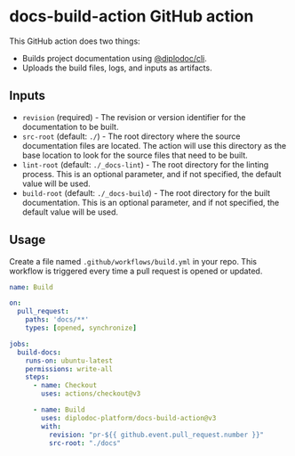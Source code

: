 # docs-build-action GitHub action

This GitHub action does two things:
- Builds project documentation using [@diplodoc/cli](https://github.com/diplodoc-platform/cli).
- Uploads the build files, logs, and inputs as artifacts.

## Inputs

- `revision` (required) - The revision or version identifier for the documentation to be built.
- `src-root` (default: `./`) - The root directory where the source documentation files are located. The action will use this directory as the base location to look for the source files that need to be built.
- `lint-root` (default: `./_docs-lint`) - The root directory for the linting process. This is an optional parameter, and if not specified, the default value will be used.
- `build-root` (default: `./_docs-build`) - The root directory for the built documentation. This is an optional parameter, and if not specified, the default value will be used.

## Usage

Create a file named `.github/workflows/build.yml` in your repo.
This workflow is triggered every time a pull request is opened or updated.

```yaml
name: Build

on:
  pull_request:
    paths: 'docs/**'
    types: [opened, synchronize]

jobs:
  build-docs:
    runs-on: ubuntu-latest
    permissions: write-all
    steps:
      - name: Checkout
        uses: actions/checkout@v3

      - name: Build
        uses: diplodoc-platform/docs-build-action@v3
        with:
          revision: "pr-${{ github.event.pull_request.number }}"
          src-root: "./docs"
```